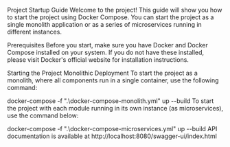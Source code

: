 Project Startup Guide
Welcome to the project! This guide will show you how to start the project using Docker Compose. You can start the project as a single monolith application or as a series of microservices running in different instances.

Prerequisites
Before you start, make sure you have Docker and Docker Compose installed on your system. If you do not have these installed, please visit Docker's official website for installation instructions.

Starting the Project
Monolithic Deployment
To start the project as a monolith, where all components run in a single container, use the following command:

docker-compose -f ".\docker-compose-monolith.yml" up --build
To start the project with each module running in its own instance (as microservices), use the command below:

docker-compose -f ".\docker-compose-microservices.yml" up --build
API documentation is available at http://localhost:8080/swagger-ui/index.html